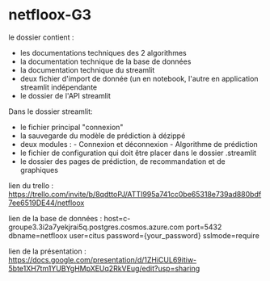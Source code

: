 # netfloox-G3

le dossier contient :
- les documentations techniques des 2 algorithmes
- la documentation technique de la base de données
- la documentation technique du streamlit
- deux fichier d'import de donnée (un en notebook, l'autre en application streamlit indépendante
- le dossier de l'API streamlit

Dans le dossier streamlit:
- le fichier principal "connexion"
- la sauvegarde du modèle de prédiction à dézippé 
- deux modules :
      - Connexion et déconnexion
      - Algorithme de prédiction 
- le fichier de configuration qui doit être placer dans le dossier .streamlit
- le dossier des pages de prédiction, de recommandation et de graphiques

lien du trello :
https://trello.com/invite/b/8qdttoPJ/ATTI995a741cc0be65318e739ad880bdf7ee6519DE44/netfloox

lien de la base de données :
host=c-groupe3.3i2a7yekjrai5q.postgres.cosmos.azure.com port=5432 dbname=netfloox user=citus password={your_password} sslmode=require

lien de la présentation :
https://docs.google.com/presentation/d/1ZHiCUL69itiw-5bte1XH7tm1YUBYgHMpXEUq2RkVEug/edit?usp=sharing



